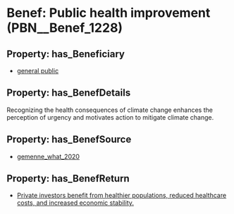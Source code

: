 # Benef: __Public health improvement__ (PBN__Benef_1228)

## Property: has_Beneficiary

* [general public](../Stakeholder/PBN__Stakeholder_29)

## Property: has_BenefDetails

Recognizing the health consequences of climate change enhances the perception of urgency and motivates action to mitigate climate change.

## Property: has_BenefSource

* [gemenne_what_2020](../Article/PBN__Article_257)

## Property: has_BenefReturn

* [Private investors benefit from healthier populations, reduced healthcare costs, and increased economic stability.](../BenefReturn/PBN__BenefReturn_1374)

